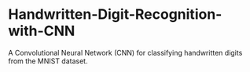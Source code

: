 # Handwritten-Digit-Recognition-with-CNN
A Convolutional Neural Network (CNN) for classifying handwritten digits from the MNIST dataset.
